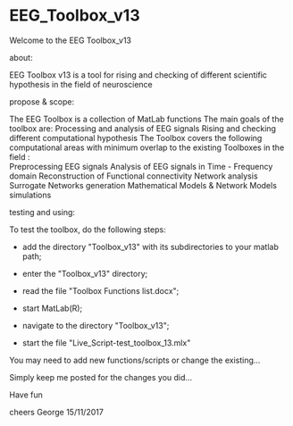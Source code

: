 # EEG_Toolbox_v13
Welcome to the EEG Toolbox_v13


about:

EEG Toolbox v13 is a tool for rising and checking of different scientific hypothesis in the field of neuroscience

propose & scope:

The EEG Toolbox is a collection of MatLab functions
The main goals of the toolbox are:
	Processing and analysis of EEG signals
	Rising and checking different computational hypothesis
The Toolbox covers the following computational areas with minimum overlap to the existing Toolboxes in the field :  
	Preprocessing EEG signals
	Analysis of EEG signals in Time - Frequency domain
	Reconstruction of Functional connectivity
	Network analysis
	Surrogate Networks generation
	Mathematical Models & Network Models simulations

testing and using:

To test the toolbox, do the following steps:

- add the directory "Toolbox_v13" with its subdirectories to your matlab path;

- enter the "Toolbox_v13" directory;

- read the file "Toolbox Functions list.docx";

- start MatLab(R);

- navigate to the directory "Toolbox_v13";

- start the file "Live_Script-test_toolbox_13.mlx"


You may need to add new functions/scripts or change the existing...

Simply keep me posted for the changes you did...

Have fun

cheers
George
15/11/2017
